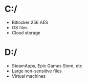 # C:/
- Bitlocker 256 AES
- OS files
- Cloud storage

# D:/
- SteamApps, Epic Games Store, etc
- Large non-sensitive files
- Virtual machines
